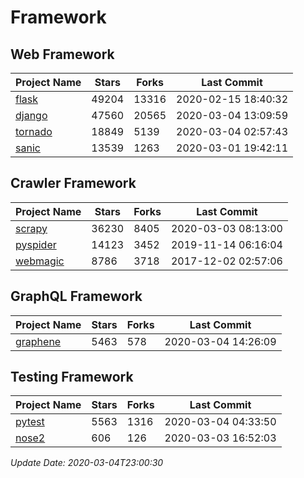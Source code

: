 # Framework

## Web Framework

| Project Name | Stars | Forks | Last Commit |
| ------------ | ----- | ----- | ----------- |
| [flask](https://github.com/pallets/flask) | 49204 | 13316 | 2020-02-15 18:40:32 |
| [django](https://github.com/django/django) | 47560 | 20565 | 2020-03-04 13:09:59 |
| [tornado](https://github.com/tornadoweb/tornado) | 18849 | 5139 | 2020-03-04 02:57:43 |
| [sanic](https://github.com/huge-success/sanic) | 13539 | 1263 | 2020-03-01 19:42:11 |

## Crawler Framework

| Project Name | Stars | Forks | Last Commit |
| ------------ | ----- | ----- | ----------- |
| [scrapy](https://github.com/scrapy/scrapy) | 36230 | 8405 | 2020-03-03 08:13:00 |
| [pyspider](https://github.com/binux/pyspider) | 14123 | 3452 | 2019-11-14 06:16:04 |
| [webmagic](https://github.com/code4craft/webmagic) | 8786 | 3718 | 2017-12-02 02:57:06 |

## GraphQL Framework

| Project Name | Stars | Forks | Last Commit |
| ------------ | ----- | ----- | ----------- |
| [graphene](https://github.com/graphql-python/graphene) | 5463 | 578 | 2020-03-04 14:26:09 |

## Testing Framework

| Project Name | Stars | Forks | Last Commit |
| ------------ | ----- | ----- | ----------- |
| [pytest](https://github.com/pytest-dev/pytest) | 5563 | 1316 | 2020-03-04 04:33:50 |
| [nose2](https://github.com/nose-devs/nose2) | 606 | 126 | 2020-03-03 16:52:03 |

*Update Date: 2020-03-04T23:00:30*